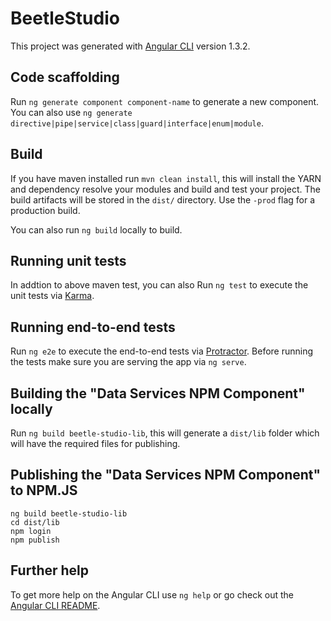 # BeetleStudio

This project was generated with [Angular CLI](https://github.com/angular/angular-cli) version 1.3.2.

## Code scaffolding

Run `ng generate component component-name` to generate a new component. You can also use `ng generate directive|pipe|service|class|guard|interface|enum|module`.

## Build

If you have maven installed  run `mvn clean install`, this will install the YARN and dependency resolve your modules and build and test your project. The build artifacts will be stored in the `dist/` directory. Use the `-prod` flag for a production build.

You can also run `ng build` locally to build.

## Running unit tests

In addtion to above maven test, you can also Run `ng test` to execute the unit tests via [Karma](https://karma-runner.github.io).

## Running end-to-end tests

Run `ng e2e` to execute the end-to-end tests via [Protractor](http://www.protractortest.org/).
Before running the tests make sure you are serving the app via `ng serve`.

## Building the "Data Services NPM Component" locally

Run `ng build beetle-studio-lib`, this will generate a `dist/lib` folder which will have the required files for publishing.

## Publishing the "Data Services NPM Component" to NPM.JS
```
ng build beetle-studio-lib
cd dist/lib
npm login
npm publish
```

## Further help

To get more help on the Angular CLI use `ng help` or go check out the [Angular CLI README](https://github.com/angular/angular-cli/blob/master/README.md).
